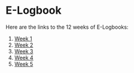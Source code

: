 # E-Logbook

Here are the links to the 12 weeks of E-Logbooks:

1. <a href="https://docs.google.com/document/d/1FORSctLULuvBfuTsyQ1BIUWtBchWTWIeewLLG78sRU8/edit?usp=sharing" target="_blank">Week 1</a>
2. <a href="https://docs.google.com/document/d/1o7fVEB7McEcbFRSsPAhMpF1hKRFO2dLnvbJatfJl6-c/edit?usp=sharing" target="_blank">Week 2</a>
3. <a href="https://docs.google.com/document/d/13jBJq3HgAKSsihox1lkc9ra2wk75ROAzCMmTvlnmhho/edit?usp=sharing" target="_blank">Week 3</a>
4. <a href="https://docs.google.com/document/d/179SR61c4v3KDAz67f6oxfIIEPX3YzY1cBha1TLIRG48/edit?usp=sharing" target="_blank">Week 4</a>
5. <a href="https://docs.google.com/document/d/1YPe2Bi5QF35OlosP1WkLERFan22XxEdKWUayeTUQG_Q/edit?usp=sharing" target="_blank">Week 5</a>
